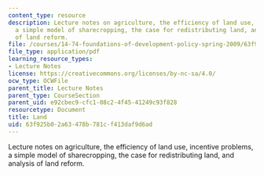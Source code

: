 ```yaml
---
content_type: resource
description: Lecture notes on agriculture, the efficiency of land use, incentive problems,
  a simple model of sharecropping, the case for redistributing land, and analysis
  of land reform.
file: /courses/14-74-foundations-of-development-policy-spring-2009/63f925b02a63478b781cf413daf9d6ad_MIT14_74s09_lec17.pdf
file_type: application/pdf
learning_resource_types:
- Lecture Notes
license: https://creativecommons.org/licenses/by-nc-sa/4.0/
ocw_type: OCWFile
parent_title: Lecture Notes
parent_type: CourseSection
parent_uid: e92cbec9-cfc1-08c2-4f45-41249c93f828
resourcetype: Document
title: Land
uid: 63f925b0-2a63-478b-781c-f413daf9d6ad
---
```

Lecture notes on agriculture, the efficiency of land use, incentive problems, a simple model of sharecropping, the case for redistributing land, and analysis of land reform.
